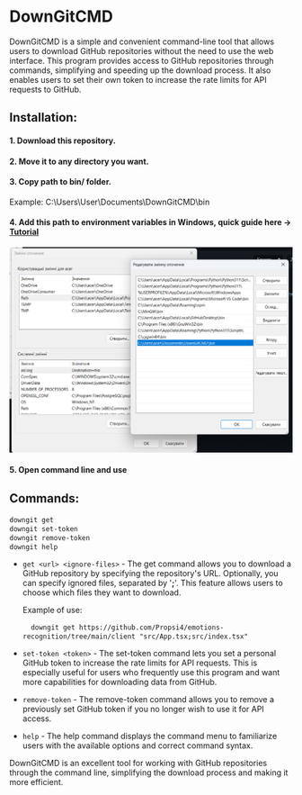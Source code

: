 
# DownGitCMD

DownGitCMD is a simple and convenient command-line tool that allows users to download GitHub repositories without the need to use the web interface. This program provides access to GitHub repositories through commands, simplifying and speeding up the download process. It also enables users to set their own token to increase the rate limits for API requests to GitHub.
## Installation:
#### 1. Download this repository.
#### 2. Move it to any directory you want.
#### 3. Copy path to bin/ folder. 
Example: C:\Users\User\Documents\DownGitCMD\bin 
#### 4. Add this path to environment variables in Windows, quick guide here -> [Tutorial](https://www.computerhope.com/issues/ch000549.htm)

<p align="center">
  <img src="env_vars_example.png" alt="example" title="Environment Variables in Windows"/>
</p>

#### 5. Open command line and use
## Commands:
```
downgit get
downgit set-token
downgit remove-token
downgit help
```

- `get <url> <ignore-files>` - The get command allows you to download a GitHub repository by specifying the repository's URL. Optionally, you can specify ignored files, separated by '**;**'. This feature allows users to choose which files they want to download.
    
    Example of use:
    
        downgit get https://github.com/Propsi4/emotions-recognition/tree/main/client "src/App.tsx;src/index.tsx"

- `set-token <token>` - The set-token command lets you set a personal GitHub token to increase the rate limits for API requests. This is especially useful for users who frequently use this program and want more capabilities for downloading data from GitHub.

- `remove-token` - The remove-token command allows you to remove a previously set GitHub token if you no longer wish to use it for API access.

- `help` - The help command displays the command menu to familiarize users with the available options and correct command syntax.

DownGitCMD is an excellent tool for working with GitHub repositories through the command line, simplifying the download process and making it more efficient.

